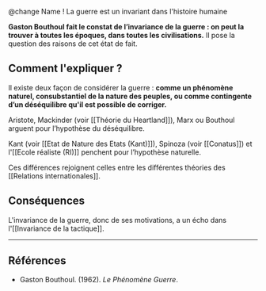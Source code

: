 @change Name ! La guerre est un invariant dans l'histoire humaine

**Gaston Bouthoul fait le constat de l’invariance de la guerre : on peut la trouver à toutes les époques, dans toutes les civilisations.** Il pose la question des raisons de cet état de fait.

## Comment l'expliquer ?

Il existe deux façon de considérer la guerre : **comme un phénomène naturel, consubstantiel de la nature des peuples, ou comme contingente d’un déséquilibre qu'il est possible de corriger.**

Aristote, Mackinder (voir [[Théorie du Heartland]]), Marx ou Bouthoul arguent pour l’hypothèse du déséquilibre. 

Kant (voir [[Etat de Nature des Etats (Kant)]]), Spinoza (voir [[Conatus]]) et l'[[Ecole réaliste (RI)]] penchent pour l’hypothèse naturelle.

Ces différences rejoignent celles entre les différentes théories des [[Relations internationales]]. 

## Conséquences

L'invariance de la guerre, donc de ses motivations, a un écho dans l'[[Invariance de la tactique]].

---

## Références 

- Gaston Bouthoul. (1962). _Le Phénomène Guerre_.
